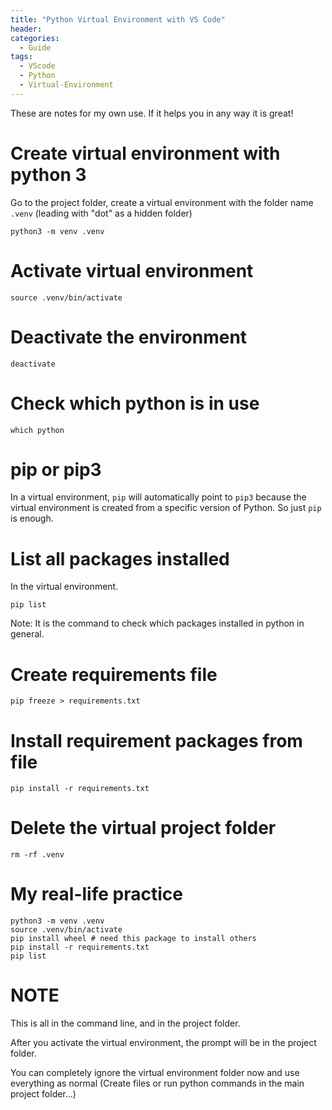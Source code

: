 ```yaml
---
title: "Python Virtual Environment with VS Code"
header:
categories:
  - Guide
tags:
  - VScode  
  - Python
  - Virtual-Environment
---
```


These are notes for my own use. If it helps you in any way it is great!

# Create virtual environment with python 3
Go to the project folder, create a virtual environment with the folder name `.venv` (leading with "dot" as a hidden folder)
```
python3 -m venv .venv
```
# Activate virtual environment
```
source .venv/bin/activate
```
# Deactivate the environment
```
deactivate
```
# Check which python is in use
```
which python
```
# pip or pip3

In a virtual environment, `pip` will automatically point to `pip3` because the virtual environment is created from a specific version of Python. So just `pip` is enough.

# List all packages installed
In the virtual environment.
```
pip list
```
Note: It is the command to check which packages installed in python in general.

# Create requirements file
```
pip freeze > requirements.txt
```
# Install requirement packages from file
```
pip install -r requirements.txt
```
# Delete the virtual project folder
```
rm -rf .venv
```
# My real-life practice
```
python3 -m venv .venv
source .venv/bin/activate
pip install wheel # need this package to install others
pip install -r requirements.txt
pip list
```
# NOTE

This is all in the command line, and in the project folder.

After you activate the virtual environment, the prompt will be in the project folder.

You can completely ignore the virtual environment folder now and use everything as normal (Create files or run python commands in the main project folder...)